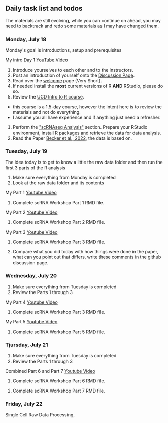 ## Daily task list and todos

The materials are still evolving, while you can continue on ahead, you may need to backtrack and redo some materials as I may have changed them.

### Monday, July 18

Monday's goal is introductions, setup and prerequisites

My intro Day 1 [YouTube Video](https://youtu.be/FSN4NEuw_Ug)

1. Introduce yourselves to each other and to the instructors.
1. Post an introduction of yourself onto the [Discussion Page](https://github.com/msettles/2022-Uganda-S.ngle-Cell-RNA-Seq-Analysis/discussions).
1. Read over the [welcome](./welcome) page (Very Short).
1. If needed install the **most** current versions of R **AND** RStudio, please do so.
1. Review the [UCD Intro to R course](https://ucdavis-bioinformatics-training.github.io/2022-April-Introduction-to-R-for-Bioinformatics/).
  - this course is a 1.5-day course, however the intent here is to review the materials and not do everything.
  - I assume you all have experience and if anything just need a refresher.
1. Perform the ["scRNAseq Analysis"](../data_analysis/scrna_analysis_prepare) section. Prepare your RStudio environment, install R packages and retrieve the data for data analysis.
1. Read the Paper [Becker et al., 2022](https://www.nature.com/articles/s41588-022-01088-x), the data is based on.

### Tuesday, July 19

The idea today is to get to know a little the raw data folder and then run the first 3 parts of the R analysis

1. Make sure everything from Monday is completed
1. Look at the raw data folder and its contents

My Part 1 [Youtube Video](https://youtu.be/sKUWyykQ8mc)
1. Complete  scRNA Workshop Part 1 RMD file.

My Part 2 [Youtube Video](https://youtu.be/2QmPT9sFSiM)
1. Complete  scRNA Workshop Part 2 RMD file.

My Part 3 [Youtube Video](https://youtu.be/Jeb3JQyAx8Y)
1. Complete  scRNA Workshop Part 3 RMD file.

1. Compare what you did today with how things were done in the paper, what can you point out that differs, write these comments in the github discussion page.

### Wednesday, July 20
1. Make sure everything from Tuesday is completed
1. Review the Parts 1 through 3

My Part 4 [Youtube Video](https://youtu.be/7XBqbbM2VJk)
1. Complete  scRNA Workshop Part 3 RMD file.

My Part 5 [Youtube Video](https://youtu.be/QPjrf4C1s4k)
1. Complete  scRNA Workshop Part 5 RMD file.


### Tjursday, July 21

1. Make sure everything from Tuesday is completed
1. Review the Parts 1 through 3

Combined Part 6 and Part 7 [Youtube Video](https://youtu.be/CByXfECUpvE)
1. Complete  scRNA Workshop Part 6 RMD file.

1. Complete  scRNA Workshop Part 7 RMD file.


### Friday, July 22

Single Cell Raw Data Processing, 
